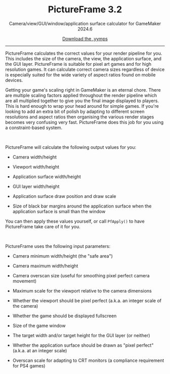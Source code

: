 &nbsp;

<h1 align="center">PictureFrame 3.2</h1>
<p align="center">Camera/view/GUI/window/application surface calculator for GameMaker 2024.6</p>

<p align="center"><a href="https://github.com/JujuAdams/PictureFrame/releases/" target="_blank">Download the .yymps</a></p>

---

PictureFrame calculates the correct values for your render pipeline for you. This includes the size of the camera, the view, the application surface, and the GUI layer. PictureFrame is suitable for pixel art games and for high resolution games. It can calculate correct camera sizes regardless of device is especially suited for the wide variety of aspect ratios found on mobile devices.

Getting your game's scaling right in GameMaker is an eternal chore. There are multiple scaling factors applied throughout the render pipeline which are all multiplied together to give you the final image displayed to players. This is hard enough to wrap your head around for simple games. If you're looking to add an extra bit of polish by adapting to different screen resolutions and aspect ratios then organising the various render stages becomes very confusing very fast. PictureFrame does this job for you using a constraint-based system.

&nbsp;

PictureFrame will calculate the following output values for you:

- Camera width/height

- Viewport width/height

- Application surface width/height

- GUI layer width/height

- Application surface draw position and draw scale

- Size of black bar margins around the application surface when the application surface is small than the window

You can then apply these values yourself, or call `PfApply()` to have PictureFrame take care of it for you.

&nbsp;

PictureFrame uses the following input parameters:

- Camera minimum width/height (the "safe area")

- Camera maximum width/height

- Camera overscan size (useful for smoothing pixel perfect camera movement)

- Maximum scale for the viewport relative to the camera dimensions

- Whether the viewport should be pixel perfect (a.k.a. an integer scale of the camera)

- Whether the game should be displayed fullscreen

- Size of the game window

- The target width and/or target height for the GUI layer (or neither)

- Whether the application surface should be drawn as "pixel perfect" (a.k.a. at an integer scale)

- Overscan scale for adapting to CRT monitors (a compliance requirement for PS4 games)